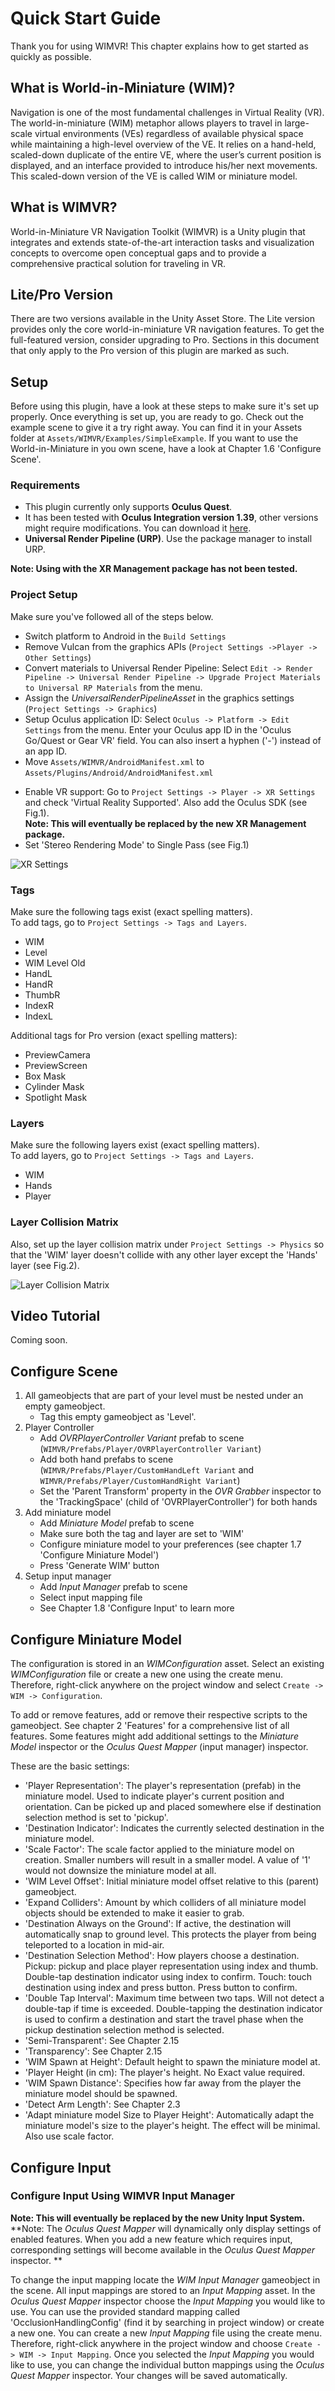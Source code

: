 # Quick Start Guide

Thank you for using WIMVR! This chapter explains how to get started as quickly as possible.


## What is World-in-Miniature (WIM)?

Navigation is one of the most fundamental challenges
in Virtual Reality (VR). The world-in-miniature (WIM) metaphor allows players to travel in large-scale virtual environments (VEs) regardless of available physical space while maintaining a high-level overview of the VE. It relies on a hand-held, scaled-down duplicate of the entire VE, where the user’s current position is displayed, and an interface provided to introduce his/her next movements. This scaled-down version of the VE is called WIM or miniature model.


## What is WIMVR?

World-in-Miniature VR Navigation Toolkit (WIMVR) is a Unity plugin that integrates and extends state-of-the-art interaction tasks and
visualization concepts to overcome open conceptual gaps and to
provide a comprehensive practical solution for traveling in VR.


## Lite/Pro Version

There are two versions available in the Unity Asset Store.
The Lite version provides only the core world-in-miniature VR navigation features. To get the full-featured version, consider upgrading to Pro. Sections in this document that only apply to the Pro version of this plugin are marked as such.


## Setup

Before using this plugin, have a look at these steps to make sure it's set up properly. Once everything is set up, you are ready to go. Check out the example scene to give it a try right away. You can find it in your Assets folder at `Assets/WIMVR/Examples/SimpleExample`. If you want to use the World-in-Miniature in you own scene, have a look at Chapter 1.6 'Configure Scene'.


### Requirements

* This plugin currently only supports **Oculus Quest**.
* It has been tested with **Oculus Integration version 1.39**, other versions might require modifications. You can download it [here](https://developer.oculus.com/downloads/package/unity-integration-archive/1.39.0/).
* **Universal Render Pipeline (URP)**. Use the package manager to install URP.

**Note: Using with the XR Management package has not been tested.**

### Project Setup

<!-- TODO: Add screenshots -->

Make sure you've followed all of the steps below.

* Switch platform to Android in the `Build Settings`
* Remove Vulcan from the graphics APIs (`Project Settings ->Player -> Other Settings`)
* Convert materials to Universal Render Pipeline: Select `Edit -> Render Pipeline -> Universal Render Pipeline -> Upgrade Project Materials to Universal RP Materials` from the menu.
* Assign the *UniversalRenderPipelineAsset* in the graphics settings (`Project Settings -> Graphics`)
* Setup Oculus application ID: Select `Oculus -> Platform -> Edit Settings` from the menu. Enter your Oculus app ID in the 'Oculus Go/Quest or Gear VR' field. You can also insert a hyphen ('-') instead of an app ID.
* Move `Assets/WIMVR/AndroidManifest.xml` to  
  `Assets/Plugins/Android/AndroidManifest.xml`
<!-- * Create Android manifest: Select `Oculus -> Tools -> Create store-compatible AndroidManifest.xml` from the menu.
* Edit Android manifest: Change line  
  ```
  <category android:name="android.intent.category.INFO"/>
  ```
  to  
  ```
  <category android:name="android.intent.category.LAUNCHER"/>
  ```. -->
* Enable VR support: Go to `Project Settings -> Player -> XR Settings` and check 'Virtual Reality Supported'. Also add the Oculus SDK (see Fig.1).  
**Note: This will eventually be replaced by the new XR Management package.**
* Set 'Stereo Rendering Mode' to Single Pass (see Fig.1)

![XR Settings](content/res/XRSettings.png)  


### Tags

Make sure the following tags exist (exact spelling matters).  
To add tags, go to ```Project Settings -> Tags and Layers```.  
* WIM  
* Level  
* WIM Level Old  
* HandL  
* HandR  
* ThumbR  
* IndexR  
* IndexL  
  
Additional tags for Pro version (exact spelling matters):  
* PreviewCamera  
* PreviewScreen  
* Box Mask  
* Cylinder Mask  
* Spotlight Mask  

### Layers

Make sure the following layers exist (exact spelling matters).  
To add layers, go to ```Project Settings -> Tags and Layers```.  
* WIM  
* Hands  
* Player  

### Layer Collision Matrix

Also, set up the layer collision matrix under `Project Settings -> Physics` so that the 'WIM' layer doesn't collide with any other layer except the 'Hands' layer (see Fig.2).

![Layer Collision Matrix](content/res/LayerCollisionMatrix.png)


## Video Tutorial
<!-- TODO: Insert tutorial URL  -->

<!-- Should you prefer to watch a video click [here (coming soon)](https://www.youtube.com/channel/UC0mxcocqWRJ30-0T9usPHWA). -->

Coming soon.


## Configure Scene

1. All gameobjects that are part of your level must be nested under an empty gameobject.
   * Tag this empty gameobject as 'Level'.
2. Player Controller
   * Add *OVRPlayerController Variant* prefab to scene (`WIMVR/Prefabs/Player/OVRPlayerController Variant`)
   * Add both hand prefabs to scene (`WIMVR/Prefabs/Player/CustomHandLeft Variant` and `WIMVR/Prefabs/Player/CustomHandRight Variant`)
   * Set the 'Parent Transform' property in the *OVR Grabber* inspector to the 'TrackingSpace' (child of 'OVRPlayerController') for both hands
   <!-- * Add *OVRPlayerController* prefab to scene
   * Uncheck 'Enable Rotation' in the *OVRPlayerController* inspector
   * Add *CustomHandLeft* and *CustomHandRight* prefabs to scene
   * Tag the left hand as 'HandL' and the right hand as 'HandR'
   * Change the layer to 'Hands' for both hands. Also change children.
   * Set the 'Parent Transform' property in the *OVR Grabber* inspector to the 'TrackingSpace' (child of 'OVRPlayerController') for both hands
   * Setup right thumb:  
     * Search for 'b_r_thumb_ignore' in hierarchy
     * Set tag to 'ThumbR'
     * Add *Rigidbody* component. Disable 'Use Gravity' and enable 'Is kinematic'. 
     * Add *Sphere Collider* component. Check 'Is Trigger'. Set 'Center.X' to '-0.006' and 'Radius' to '0.01'. -->
3. Add miniature model
   * Add *Miniature Model* prefab to scene
   * Make sure both the tag and layer are set to 'WIM'
   * Configure miniature model to your preferences (see chapter 1.7 'Configure Miniature Model')
   * Press 'Generate WIM' button
4. Setup input manager
   * Add *Input Manager* prefab to scene
   * Select input mapping file
   * See Chapter 1.8 'Configure Input' to learn more

## Configure Miniature Model

The configuration is stored in an *WIMConfiguration* asset. Select an existing *WIMConfiguration* file or create a new one using the create menu. Therefore, right-click anywhere on the project window and select `Create -> WIM -> Configuration`.

To add or remove features, add or remove their respective scripts to the gameobject. See chapter 2 'Features' for a comprehensive list of all features. Some features might add additional settings to the *Miniature Model* inspector or the *Oculus Quest Mapper* (input manager) inspector.

These are the basic settings:

* 'Player Representation': The player's representation (prefab) in the miniature model. Used to indicate player's current position and orientation. Can be picked up and placed somewhere else if destination selection method is set to 'pickup'.
* 'Destination Indicator': Indicates the currently selected destination in the miniature model.
* 'Scale Factor': The scale factor applied to the miniature model on creation. Smaller numbers will result in a smaller model. A value of '1' would not downsize the miniature model at all.
* 'WIM Level Offset': Initial miniature model offset relative to this (parent) gameobject.
* 'Expand Colliders': Amount by which colliders of all miniature model objects should be extended to make it easier to grab.
* 'Destination Always on the Ground': If active, the destination will automatically snap to ground level. This protects the player from being teleported to a location in mid-air.
* 'Destination Selection Method': How players choose a destination. Pickup: pickup and place player representation using index and thumb. Double-tap destination indicator using index to confirm. Touch: touch destination using index and press button. Press button to confirm.
* 'Double Tap Interval': Maximum time between two taps. Will not detect a double-tap if time is exceeded. Double-tapping the destination indicator is used to confirm a destination and start the travel phase when the pickup destination selection method is selected.
* 'Semi-Transparent': See Chapter 2.15
* 'Transparency': See Chapter 2.15
* 'WIM Spawn at Height': Default height to spawn the miniature model at.
* 'Player Height (in cm): The player's height. No Exact value required.
* 'WIM Spawn Distance': Specifies how far away from the player the miniature model should be spawned.
* 'Detect Arm Length': See Chapter 2.3
* 'Adapt miniature model Size to Player Height': Automatically adapt the miniature model's size to the player's height. The effect will be minimal. Also use scale factor.


## Configure Input

### Configure Input Using WIMVR Input Manager

**Note: This will eventually be replaced by the new Unity Input System.**  
**Note: The *Oculus Quest Mapper* will dynamically only display settings of enabled features. When you add a new feature which requires input, corresponding settings will become available in the *Oculus Quest Mapper* inspector. **

To change the input mapping locate the *WIM Input Manager* gameobject in the scene. All input mappings are stored to an *Input Mapping* asset. In the *Oculus Quest Mapper* inspector choose the *Input Mapping* you would like to use. You can use the provided standard mapping called 'OcclusionHandlingConfig' (find it by searching in project window) or create a new one. You can create a new *Input Mapping* file using the create menu. Therefore, right-click anywhere in the project window and choose `Create -> WIM -> Input Mapping`. Once you selected the *Input Mapping* you would like to use, you can change the individual button mappings using the *Oculus Quest Mapper* inspector. Your changes will be saved automatically.
